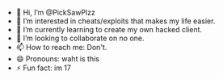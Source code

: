 - 👋 Hi, I’m @PickSawPlzz
- 👀 I’m interested in cheats/exploits that makes my life easier.
- 🌱 I’m currently learning to create my own hacked client.
- 💞️ I’m looking to collaborate on no one.
- 📫 How to reach me: Don't.
- 😄 Pronouns: waht is this
- ⚡ Fun fact: im 17

<!---
PickSawPlzz/PickSawPlzz is a ✨ special ✨ repository because its `README.md` (this file) appears on your GitHub profile.
You can click the Preview link to take a look at your changes.
--->
